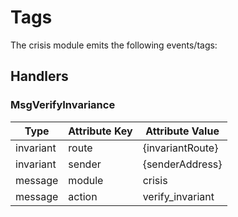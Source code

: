 # Tags

The crisis module emits the following events/tags:

## Handlers

### MsgVerifyInvariance

| Type      | Attribute Key | Attribute Value  |
|-----------|---------------|------------------|
| invariant | route         | {invariantRoute} |
| invariant | sender        | {senderAddress}  |
| message   | module        | crisis           |
| message   | action        | verify_invariant |
